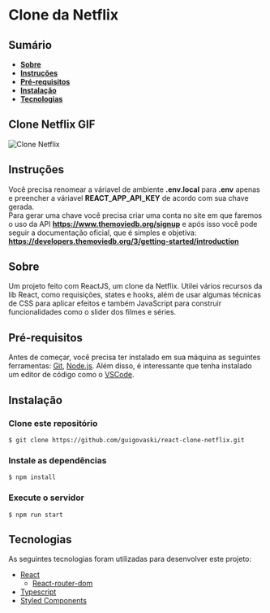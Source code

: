 # Clone da Netflix

## Sumário

- **[Sobre](#sobre)**
- **[Instruções](#instruções)**
- **[Pré-requisitos](#pré-requisitos)**
- **[Instalação](#instalação)**
- **[Tecnologias](#tecnologias)**

## Clone Netflix GIF

![Clone Netflix](.github/assets/clone-netflix.gif)

## Instruções
Você precisa renomear a váriavel de ambiente **.env.local** para **.env** apenas e preencher a váriavel **REACT_APP_API_KEY** de acordo com sua chave gerada.  
Para gerar uma chave você precisa criar uma conta no site em que faremos o uso da API **https://www.themoviedb.org/signup** e após isso você pode seguir a documentação oficial, que é simples e objetiva: **https://developers.themoviedb.org/3/getting-started/introduction**

## Sobre

Um projeto feito com ReactJS, um clone da Netflix. Utilei vários recursos da lib React, como requisições, states e hooks, além de usar algumas técnicas de CSS para aplicar efeitos e também JavaScript para construir funcionalidades como o slider dos filmes e séries.

## Pré-requisitos
Antes de começar, você precisa ter instalado em sua máquina as seguintes ferramentas:
[Git](https://git-scm.com), [Node.js](https://nodejs.org/en/).
Além disso, é interessante que tenha instalado um editor de código como o [VSCode](https://code.visualstudio.com/).

## Instalação

### Clone este repositório
`$ git clone https://github.com/guigovaski/react-clone-netflix.git`

### Instale as dependências
`$ npm install`

### Execute o servidor
`$ npm run start`

## Tecnologias
As seguintes tecnologias foram utilizadas para desenvolver este projeto:
- [React](https://pt-br.reactjs.org/)
    - [React-router-dom](https://v5.reactrouter.com/)
- [Typescript](https://www.typescriptlang.org/)
- [Styled Components](https://styled-components.com/)